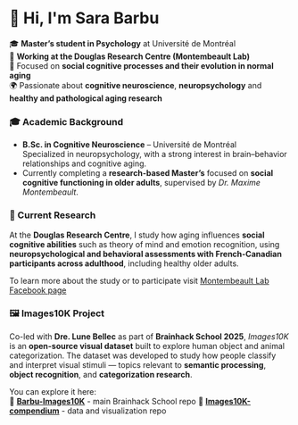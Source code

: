 # 👋 Hi, I'm Sara Barbu  

🎓 **Master’s student in Psychology** at Université de Montréal  
🧠 **Working at the Douglas Research Centre (Montembeault Lab)**  
💬 Focused on **social cognitive processes and their evolution in normal aging**  
🌍 Passionate about **cognitive neuroscience**, **neuropsychology** and **healthy and pathological aging research**



### 🎓 Academic Background  
-  **B.Sc. in Cognitive Neuroscience** – Université de Montréal  
  Specialized in neuropsychology, with a strong interest in  brain–behavior relationships and cognitive aging.  
- Currently completing a **research-based Master’s** focused on **social cognitive functioning in older adults**, supervised by *Dr. Maxime Montembeault*.



### 🧠 Current Research  
At the **Douglas Research Centre**, I study how aging influences **social cognitive abilities** such as theory of mind and emotion recognition, using **neuropsychological and behavioral assessments with French-Canadian participants across adulthood**, including healthy older adults. 

To learn more about the study or to participate visit [Montembeault Lab Facebook page](https://www.facebook.com/profile.php?id=61573171227555&locale=fr_CA)



### 🖼️ Images10K Project  
Co-led with **Dre. Lune Bellec** as part of **Brainhack School 2025**, *Images10K* is an **open-source visual dataset** built to explore human object and animal categorization. The dataset was developed to study how people classify and interpret visual stimuli — topics relevant to **semantic processing**, **object recognition**, and **categorization research**. 

You can explore it here:  
🔗 **[Barbu-Images10K](https://github.com/brainhack-school2025/Barbu-Images10K)**  - main Brainhack School repo
🔗 **[Images10K-compendium](https://github.com/SaraBarbu/Images10k-compendium)**  - data and visualization repo




